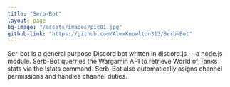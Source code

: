 ```yaml
---
title: "Serb-Bot"
layout: page
bg-image: "/assets/images/pic01.jpg"
github-link: "https://github.com/AlexKnowlton313/Serb-Bot"
---
```

Ser-bot is a general purpose Discord bot written in discord.js -- a node.js module. Serb-Bot querries the Wargamin API to retrieve World of Tanks stats via the !stats command. Serb-Bot also automatically asigns channel permissions and handles channel duties.